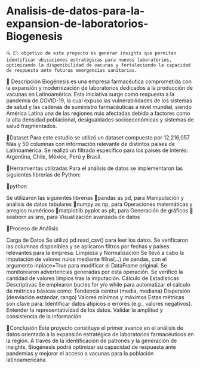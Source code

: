 # Analisis-de-datos-para-la-expansion-de-laboratorios-Biogenesis
	🔍 El objetivo de este proyecto es generar insights que permitan identificar ubicaciones estratégicas para nuevos laboratorios, optimizando la disponibilidad de vacunas y fortaleciendo la capacidad de respuesta ante futuras emergencias sanitarias.
 
📌 Descripción
Biogénesis es una empresa farmacéutica comprometida con la expansión y modernización de laboratorios dedicados a la producción de vacunas en Latinoamérica. Esta iniciativa surge como respuesta a la pandemia de COVID-19, la cual expuso las vulnerabilidades de los sistemas de salud y las cadenas de suministro farmacéuticas a nivel mundial, siendo América Latina una de las regiones más afectadas debido a factores como la alta densidad poblacional, desigualdades socioeconómicas y sistemas de salud fragmentados.

📌Dataset
Para este estudio se utilizó un dataset compuesto por 12,216,057 filas y 50 columnas con información relevante de distintos países de Latinoamérica. Se realizó un filtrado específico para los países de interés: Argentina, Chile, México, Perú y Brasil.

📌Herramientas utilizadas
Para el análisis de datos se implementaron las siguientes librerías de Python:

📌python

Se utilizaron las siguientes librerias
 🔖pandas as pd,  para  Manipulación y análisis de datos tabulares  🔖numpy as np, para Operaciones matemáticas y arreglos numéricos 🔖matplotlib.pyplot as plt, para Generación de gráficos
 🔖seaborn as sns, para Visualización avanzada de datos

📌Proceso de Análisis

Carga de Datos
Se utilizó pd.read_csv() para leer los datos.
Se verificaron las columnas disponibles y se aplicaron filtros por fechas y países relevantes para la empresa.
Limpieza y Normalización
Se llevó a cabo la imputación de valores nulos mediante fillna(...) de pandas, con el argumento inplace=True para modificar el DataFrame original.
Se monitorearon advertencias generadas por esta operación.
Se verificó la cantidad de valores limpios tras la imputación.
Cálculo de Estadísticas Descriptivas
Se emplearon bucles for y/o while para automatizar el cálculo de métricas básicas como:
Tendencia central (media, mediana)
Dispersión (desviación estándar, rango)
Valores mínimos y máximos
Estas métricas son clave para:
Identificar datos atípicos o errores (e.g., valores negativos).
Entender la representatividad de los datos.
Validar la amplitud y consistencia de la información.

📌Conclusión
Este proyecto constituye el primer avance en el análisis de datos orientado a la expansión estratégica de laboratorios farmacéuticos en la región. A través de la identificación de patrones y la generación de insights, Biogénesis podrá optimizar su capacidad de respuesta ante pandemias y mejorar el acceso a vacunas para la población latinoamericana.


